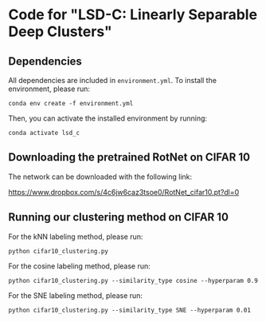 # Code for "LSD-C: Linearly Separable Deep Clusters"

## Dependencies

All dependencies are included in `environment.yml`. To install the environment, please run:

```shell
conda env create -f environment.yml
```

Then, you can activate the installed environment by running:

```
conda activate lsd_c
```

## Downloading the pretrained RotNet on CIFAR 10

The network can be downloaded with the following link:

https://www.dropbox.com/s/4c6jw6caz3tsoe0/RotNet_cifar10.pt?dl=0

## Running our clustering method on CIFAR 10

For the kNN labeling method, please run:

```shell
python cifar10_clustering.py 
```
For the cosine labeling method, please run:

```shell
python cifar10_clustering.py --similarity_type cosine --hyperparam 0.9
```
For the SNE labeling method, please run:

```shell
python cifar10_clustering.py --similarity_type SNE --hyperparam 0.01
```
